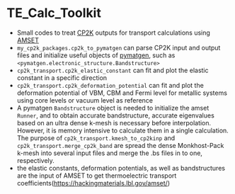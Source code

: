 # TE_Calc_Toolkit
- Small codes to treat [CP2K](https://www.cp2k.org/)
outputs for transport calculations using [AMSET](https://github.com/hackingmaterials/Amset)
- `my_cp2k_packages.cp2k_to_pymatgen` can parse CP2K input and output files and initialize
   useful objects of [pymatgen](https://pymatgen.org/), such as
  `<pymatgen.electronic_structure.Bandstructure>`
- `cp2k_transport.cp2k_elastic_constant` can fit and plot the elastic constant in a specific direction 
- `cp2k_transport.cp2k_deformation_potential` can fit and plot the deformation potential of VBM, CBM and
  Fermi level for metallic systems using core levels or vacuum level as reference
- A pymatgen `Bandstructure` object is needed to initialize the amset `Runner`, and to obtain accurate bandstructure,
  accurate eigenvalues based on an ultra dense k-mesh is necessary before interpolation. However, it is memory intensive to
  calculate them in a single calculation. The purpose of `cp2k_transport.kmesh_to_cp2kinp` and `cp2k_transport.merge_cp2k_band` are
  spread the dense Monkhost-Pack k-mesh into several input files and merge the .bs files in to one, respectively.
- the elastic constants, deformation potentials, as well as bandstructures are the input of AMSET to get thermoelectric transport
  coefficients(https://hackingmaterials.lbl.gov/amset/)
